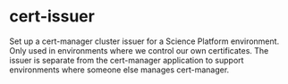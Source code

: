# cert-issuer

Set up a cert-manager cluster issuer for a Science Platform environment.
Only used in environments where we control our own certificates.
The issuer is separate from the cert-manager application to support environments where someone else manages cert-manager.
